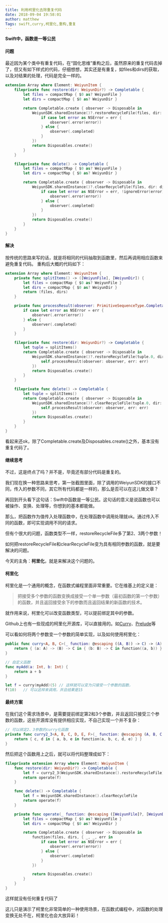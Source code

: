 ```yaml
---
title: 利用柯里化去除重复代码
date: 2018-09-04 19:58:01
author: matthew
Tags: swift,curry,柯里化,重构,重复
---
```




**Swift中，函数是一等公民**

#### 问题

最近因为某个类中有重复代码，在“固化思维”重构之后，虽然原来的重复代码去掉了，但又有如下样式的代码，仔细想想，其实还是有重复，如files和dirs的获取，以及对结果的处理，代码是完全一样的。

```swift
extension Array where Element: WeiyunItem {
    fileprivate func restore(dir: WeiyunDir?) -> Completable {
        let files = compactMap { $0 as? WeiyunFile }
        let dirs = compactMap { $0 as? WeiyunDir }

        return Completable.create { observer -> Disposable in
            WeiyunSDK.sharedInstance()?.restoreRecycleFile(files, dir: dirs, pdirkey: dir?.dirkey, ppdirkey: dir?.pdirkey, block: { _, _, err in
                if case let error as NSError = err {
                    observer(.error(error))
                } else {
                    observer(.completed)
                }
            })
            return Disposables.create()
        }
    }

    fileprivate func delete() -> Completable {
        let files = compactMap { $0 as? WeiyunFile }
        let dirs = compactMap { $0 as? WeiyunDir }

        return Completable.create { observer -> Disposable in
            WeiyunSDK.sharedInstance()?.clearRecycleFile(files, dir: dirs, block: { _, _, err in
                if case let error as NSError = err, !ignoreError(error) {
                    observer(.error(error))
                } else {
                    observer(.completed)
                }
            })
            return Disposables.create()
        }
    }
}
```



#### 解决

按传统的思路来写的话，就是将相同的代码抽取到函数里，然后再调用相应函数来避免重复代码。 重构后大概的代码如下：

```swift
extension Array where Element: WeiyunItem {
    private func splitItems() -> ([WeiyunFile], [WeiyunDir]) {
        let files = compactMap { $0 as? WeiyunFile }
        let dirs = compactMap { $0 as? WeiyunDir }
        return (files, dirs)
    }

    private func processResult(observer: PrimitiveSequenceType.CompletableObserver, err: Error?) {
        if case let error as NSError = err {
            observer(.error(error))
        } else {
            observer(.completed)
        }
    }

    fileprivate func restore(dir: WeiyunDir?) -> Completable {
        let tuple = splitItems()
        return Completable.create { observer -> Disposable in
            WeiyunSDK.sharedInstance()?.restoreRecycleFile(tuple.0, dir: tuple.1, pdirkey: dir?.dirkey, ppdirkey: dir?.pdirkey, block: { _, _, err in
                self.processResult(observer: observer, err: err)
            })
            return Disposables.create()
        }
    }

    fileprivate func delete() -> Completable {
        let tuple = splitItems()
        return Completable.create { observer -> Disposable in
            WeiyunSDK.sharedInstance()?.clearRecycleFile(tuple.0, dir: tuple.1, block: { _, _, err in
                self.processResult(observer: observer, err: err)
            })
            return Disposables.create()
        }
    }
}
```

看起来还ok，除了Completable.create及Disposables.create()之外，基本没有重复代码了。



#### 继续思考

不过，这是终点了吗？并不是，毕竟还有部分代码是重复的。

我们现在换一种思路来思考，第一张截图里面，除了调用的WeiyunSDK的接口不同，传入的参数不同，其它所有代码都是一样的，那么是否可以在这儿做文章？

再回到开头看下这句话：Swift中函数是一等公民。这句话的意义是说函数也可以被操作、变换、处理等，你想到的基本都能做。

那么，把函数作为值传入处理函数中，在处理函数中调用处理就ok。通过传入不同的函数，即可实现调用不同的请求。

但有个很大的问题，函数类型不一样，restoreRecycleFile多了第2、3两个参数！

如何把restoreRecycleFile和clearRecycleFile变为具有相同参数的函数，就是要解决的问题。

今天的主角：**柯里化**，就是来解决这个问题的。



#### 柯里化

柯里化是一个通用的概念，在函数式编程里面非常重要。它在维基上的定义是：

> 把接受多个参数的函数变换成接受一个单一参数（最初函数的第一个参数）的函数，并且返回接受余下的参数而且返回结果的新函数的技术。



就作用来说，柯里化可以改变函数类型，可以提前绑定其中的参数。



Github上也有一些现成的柯里化开源库，可以直接用的。如[Curry](https://github.com/thoughtbot/Curry)、[Prelude](https://github.com/robrix/Prelude)等



可以看如何将两个参数变一个参数的简单实现，以及如何使用柯里化：

```swift
public func curry<A, B, C>(_ function: @escaping ((A, B)) -> C) -> (A) -> (B) -> C {
    return { (a: A) -> (B) -> C in { (b: B) -> C in function((a, b)) } }
}

// 自定义函数
func myAdd(a: Int, b: Int) {
    return a + b
}

let f = curry(myAdd)(5)	// 这样就可以变为只接受一个参数的函数，
f(10)	// 可以这样来调用，并且结果是15
```



#### 最终方案

在我们这个需求场景中，是需要提前绑定第2和3个参数，并且返回只接受三个参数的函数，这些开源库没有提供相应实现，不自己实现一个并不复杂：

```swift
// 可以绑定2、3参数的curry化函数
private func curry2_3<A, B, C, D, E, F>(_ function: @escaping (A, B, C, D, E) -> F) -> (C, D) -> (A, B, E) -> F {
    return { c, d in { a, b, e in function(a, b, c, d, e) } }
}
```



然后把这个函数用上之后，就可以将代码整理成如下：

```swift
fileprivate extension Array where Element: WeiyunItem {
    func restore(dir: WeiyunDir?) -> Completable {
        let f = curry2_3(WeiyunSDK.sharedInstance().restoreRecycleFile)(dir?.dirkey, dir?.pdirkey)
        return operate(f)
    }

    func delete() -> Completable {
        let f = WeiyunSDK.sharedInstance().clearRecycleFile
        return operate(f)
    }

    private func operate(_ function: @escaping ([WeiyunFile]?, [WeiyunDir]?, RestoreRecycleItemBlock?) -> Void) -> Completable {
        let files = compactMap { $0 as? WeiyunFile }
        let dirs = compactMap { $0 as? WeiyunDir }

        return Completable.create { observer -> Disposable in
            function(files, dirs, { _, _, err in
                if case let error as NSError = err {
                    observer(.error(error))
                } else {
                    observer(.completed)
                }
            })

            return Disposables.create()
        }
    }
}
```

这样就没有任何重复代码了



这儿只是演示了柯里化非常简单的一种使用场景，在函数式编程中，对函数的处理变换无处不在，柯里化也会大放异彩！

